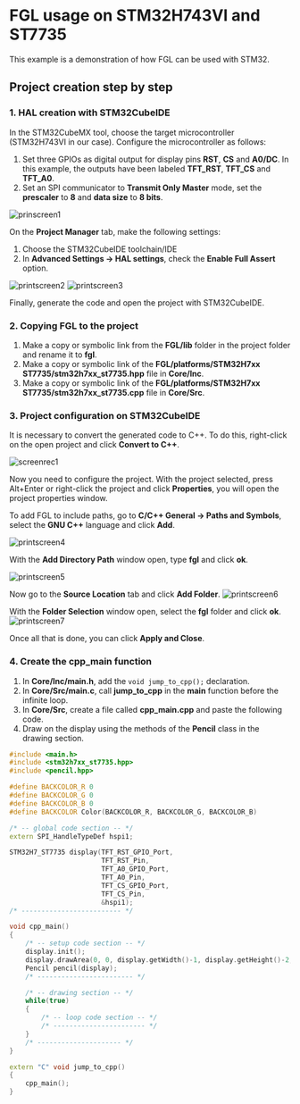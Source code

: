 # FGL usage on STM32H743VI and ST7735

This example is a demonstration of how FGL can be used with STM32.

## Project creation step by step

### 1. HAL creation with STM32CubeIDE
 
 In the STM32CubeMX tool, choose the target microcontroller (STM32H743VI in our case). Configure the microcontroller as follows:

 1. Set three GPIOs as digital output for display pins **RST**, **CS** and **A0/DC**. In this example, the outputs have been labeled **TFT_RST**, **TFT_CS** and **TFT_A0**.
 2. Set an SPI communicator to **Transmit Only Master** mode, set the **prescaler** to **8** and **data size** to **8 bits**.

![prinscreen1](pic/printscreen1.png)

On the **Project Manager** tab, make the following settings: 

1. Choose the STM32CubeIDE toolchain/IDE
2. In **Advanced Settings -> HAL settings**, check the **Enable Full Assert** option.

![printscreen2](pic/printscreen2.png)
![printscreen3](pic/printscreen3.png)

Finally, generate the code and open the project with STM32CubeIDE.

### 2. Copying FGL to the project

1. Make a copy or symbolic link from the **FGL/lib** folder in the project folder and rename it to **fgl**.
2. Make a copy or symbolic link of the **FGL/platforms/STM32H7xx ST7735/stm32h7xx_st7735.hpp** file in **Core/Inc**.
3. Make a copy or symbolic link of the **FGL/platforms/STM32H7xx ST7735/stm32h7xx_st7735.cpp** file in **Core/Src**.

### 3. Project configuration on STM32CubeIDE

It is necessary to convert the generated code to C++. To do this, right-click on the open project and click **Convert to C++**.

![screenrec1](pic/screenrec1.gif)

Now you need to configure the project. With the project selected, press Alt+Enter or right-click the project and click **Properties**, you will open the project properties window. 

To add FGL to include paths, go to **C/C++ General -> Paths and Symbols**, select the **GNU C++** language and click **Add**.

![printscreen4](pic/printscreen4.png)

With the **Add Directory Path** window open, type **fgl** and click **ok**.

![printscreen5](pic/printscreen5.png)

Now go to the **Source Location** tab and click **Add Folder**.
![printscreen6](pic/printscreen6.png)

With the **Folder Selection** window open, select the **fgl** folder and click **ok**.
![printscreen7](pic/printscreen7.png)

Once all that is done, you can click **Apply and Close**.

### 4. Create the cpp_main function

1. In **Core/Inc/main.h**, add the ``void jump_to_cpp();`` declaration.
2. In **Core/Src/main.c**, call **jump_to_cpp** in the **main** function before the infinite loop.
3. In **Core/Src**, create a file called **cpp_main.cpp** and paste the following code.
4. Draw on the display using the methods of the **Pencil** class in the drawing section.

```c++
#include <main.h>
#include <stm32h7xx_st7735.hpp>
#include <pencil.hpp>

#define BACKCOLOR_R 0
#define BACKCOLOR_G 0
#define BACKCOLOR_B 0
#define BACKCOLOR Color(BACKCOLOR_R, BACKCOLOR_G, BACKCOLOR_B)

/* -- global code section -- */
extern SPI_HandleTypeDef hspi1;

STM32H7_ST7735 display(TFT_RST_GPIO_Port,
                       TFT_RST_Pin,
                       TFT_A0_GPIO_Port,
                       TFT_A0_Pin,
                       TFT_CS_GPIO_Port,
                       TFT_CS_Pin,
                       &hspi1);
/* ------------------------- */

void cpp_main()
{
	/* -- setup code section -- */
	display.init();
	display.drawArea(0, 0, display.getWidth()-1, display.getHeight()-2, BACKCOLOR_R, BACKCOLOR_G, BACKCOLOR_B);
	Pencil pencil(display);
	/* ------------------------ */

	/* -- drawing section -- */
	while(true)
	{
		/* -- loop code section -- */
		/* ----------------------- */
	}
	/* --------------------- */
}

extern "C" void jump_to_cpp()
{
	cpp_main();
}
```